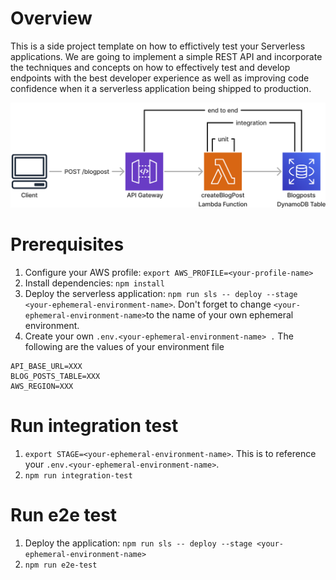 # Overview

This is a side project template on how to effictively test your Serverless applications. We are going to implement a simple REST API and incorporate the techniques and concepts on how to effectively test and develop endpoints with the best developer experience as well as improving code confidence when it a serverless application being shipped to production.

![Diagram](image.png)

# Prerequisites

1. Configure your AWS profile: `export AWS_PROFILE=<your-profile-name>`
2. Install dependencies: `npm install`
3. Deploy the serverless application: `npm run sls -- deploy --stage <your-ephemeral-environment-name>`. Don't forget to change `<your-ephemeral-environment-name>`to the name of your own ephemeral environment.
4. Create your own `.env.<your-ephemeral-environment-name> .`
   The following are the values of your environment file

```The following are the values of your environment file.
API_BASE_URL=XXX
BLOG_POSTS_TABLE=XXX
AWS_REGION=XXX
```

# Run integration test

1. `export STAGE=<your-ephemeral-environment-name>`. This is to reference your `.env.<your-ephemeral-environment-name>`.
2. `npm run integration-test`

# Run e2e test

1. Deploy the application: `npm run sls -- deploy --stage <your-ephemeral-environment-name>`
2. `npm run e2e-test`
